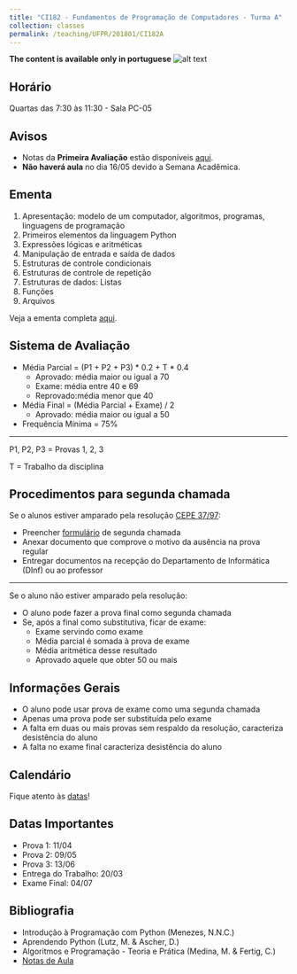 ```yaml
---
title: "CI182 - Fundamentos de Programação de Computadores - Turma A"
collection: classes
permalink: /teaching/UFPR/201801/CI182A
---
```


**The content is available only in portuguese** ![alt text](https://jacksonpradolima.github.io/images/brazil.png "Portuguese content")

## Horário
Quartas das 7:30 às 11:30 - Sala PC-05

## Avisos

- Notas da **Primeira Avaliação** estão disponíveis [aqui](https://jacksonpradolima.github.io/files/teaching/UFPR/201801/CI182A/Notas-CI182A-20181.pdf).
- **Não haverá aula** no dia 16/05 devido a Semana Acadêmica.

## Ementa

1. Apresentação: modelo de um computador, algoritmos, programas, linguagens de programação
2. Primeiros elementos da linguagem Python
3. Expressões lógicas e aritméticas
4. Manipulação de entrada e saída de dados
5. Estruturas de controle condicionais
6. Estruturas de controle de repetição
7. Estruturas de dados: Listas
8. Funções
9. Arquivos

Veja a ementa completa [aqui](http://www.inf.ufpr.br/arquivos/dinf/Disciplinas/OutrosCursosUFPR/CI182_Ficha2.pdf).

## Sistema de Avaliação

- Média Parcial = (P1 + P2 + P3) * 0.2 + T * 0.4
	- Aprovado: média maior ou igual a 70
	- Exame: média entre 40 e 69
	- Reprovado:média menor que 40
- Média Final = (Média Parcial + Exame) / 2
	- Aprovado: média maior ou igual a 50
- Frequência Mínima = 75%

---
P1, P2, P3 = Provas 1, 2, 3

T = Trabalho da disciplina

## Procedimentos para segunda chamada

Se o alunos estiver amparado pela resolução [CEPE 37/97](http://www.soc.ufpr.br/portal/wp-content/uploads/2016/07/cepe3797.pdf):

- Preencher [formulário](https://jacksonpradolima.github.io/files/teaching/UFPR/FormularioPedido2a-chamada.pdf) de segunda chamada
- Anexar documento que comprove o motivo da ausência na prova regular
- Entregar documentos na recepção do Departamento de Informática (DInf) ou ao professor

---
Se o aluno não estiver amparado pela resolução:

- O aluno pode fazer a prova final como segunda chamada
- Se, após a final como substitutiva, ficar de exame:
	- Exame servindo como exame
	- Média parcial é somada à prova de exame
	- Média aritmética desse resultado
	- Aprovado aquele que obter 50 ou mais

## Informações Gerais
- O aluno pode usar prova de exame como uma segunda chamada
- Apenas uma prova pode ser substituída pelo exame
- A falta em duas ou mais provas sem respaldo da resolução, caracteriza desistência do aluno
- A falta no exame final caracteriza desistência do aluno

## Calendário

Fique atento às [datas](https://jacksonpradolima.github.io/files/teaching/UFPR/201801/CI182A/Cronograma_CI182A_20181.pdf)!

## Datas Importantes

- Prova 1: 11/04
- Prova 2: 09/05
- Prova 3: 13/06
- Entrega do Trabalho: 20/03
- Exame Final: 04/07

## Bibliografia

- Introdução à Programação com Python (Menezes, N.N.C.)
- Aprendendo Python (Lutz, M. & Ascher, D.)
- Algoritmos e Programação - Teoria e Prática (Medina, M. & Fertig, C.)
- [Notas de Aula](https://jacksonpradolima.github.io/files/teaching/UFPR/notas-python.pdf)



